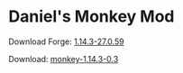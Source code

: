 # Daniel's Monkey Mod

Download Forge: [1.14.3-27.0.59](https://files.minecraftforge.net/maven/net/minecraftforge/forge/1.14.3-27.0.59/forge-1.14.3-27.0.59-installer.jar)

Download: [monkey-1.14.3-0.3](https://github.com/Endershawn/monkey/raw/1.14/build/libs/monkey-1.14.3-0.3.jar)

